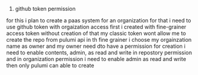 1. github token permission

for this i plan to create a paas system for an organization for that i need to use github token with orgaization access first i created with fine-grainer access token without creation of that my classic token wont allow me to create the repo from pulumi api in th fine grainer i choose my orgainzation name as owner and my owner need dto have a permission for creation  i need to enable contents, admin, as read and write in repostory permission and in organization permission i need to enable admin as read and write then only pulumi can able to create  

